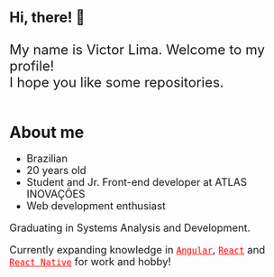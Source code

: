 <div style="margin-right: 2rem;">
      <h1 align="start" style="margin-top: 1.75rem; font-size: 25px; font-weight: bolder;">
            Hi, there! 👋
      </h1>
      <div style="margin-top: 2em;">
            <p align="start" style="font-size: 1.5rem; inline-block">
                  My name is Victor Lima. Welcome to my profile!<br>I hope you like some repositories.
            </p>
      </div>
      <br>
      <div>
            <h1 align="start" style="margin-top: 1rem; font-weight: bolder;">
                  About me
            </h1>
            <ul style="font-size: 18px;">
                  <li>Brazilian</li>
                  <li>20 years old</li>
                  <li>Student and Jr. Front-end developer at ATLAS INOVAÇÕES</li>
                  <li>Web development enthusiast</li>
            </ul>
            <p align="start" style="font-size: 18px">
                  Graduating in Systems Analysis and Development.
            </p>
            <p align="start" style="font-size: 18px">
                  Currently expanding knowledge in <code><a href="https://angular.io/" style="color: red;">Angular</a></code>, <code><a href="https://pt-br.reactjs.org/" style="color: red;">React</a></code> and <code><a href="https://reactnative.dev/" style="color: red;">React Native</a></code> for work and hobby!
            </p>
      </div>
</div>
